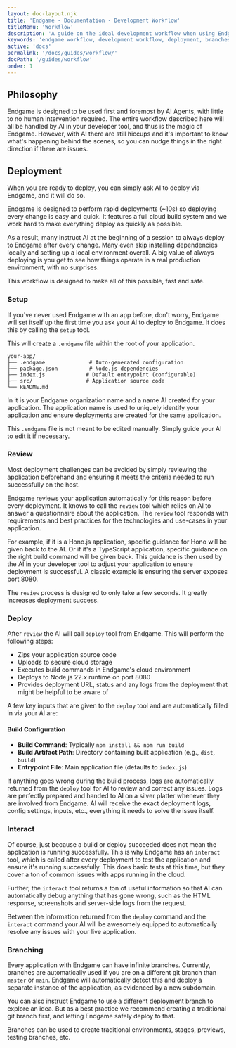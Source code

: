```yaml
---
layout: doc-layout.njk
title: 'Endgame - Documentation - Development Workflow'
titleMenu: 'Workflow'
description: 'A guide on the ideal development workflow when using Endgame with Cursor, Windsurf, VSCode & more.'
keywords: 'endgame workflow, development workflow, deployment, branches, previews, environments, stages, git, git integration'
active: 'docs'
permalink: '/docs/guides/workflow/'
docPath: '/guides/workflow'
order: 1
---
```


## Philosophy

Endgame is designed to be used first and foremost by AI Agents, with little to no human intervention required. The entire workflow described here will all be handled by AI in your developer tool, and thus is the magic of Endgame. However, with AI there are still hiccups and it's important to know what's happening behind the scenes, so you can nudge things in the right direction if there are issues.

## Deployment

When you are ready to deploy, you can simply ask AI to deploy via Endgame, and it will do so.

Endgame is designed to perform rapid deployments (~10s) so deploying every change is easy and quick. It features a full cloud build system and we work hard to make everything deploy as quickly as possible.

As a result, many instruct AI at the beginning of a session to always deploy to Endgame after every change. Many even skip installing dependencies locally and setting up a local environment overall. A big value of always deploying is you get to see how things operate in a real production environment, with no surprises.

This workflow is designed to make all of this possible, fast and safe.

### Setup

If you've never used Endgame with an app before, don't worry, Endgame will set itself up the first time you ask your AI to deploy to Endgame. It does this by calling the `setup` tool.

This will create a `.endgame` file within the root of your application.

```
your-app/
├── .endgame              # Auto-generated configuration
├── package.json          # Node.js dependencies
├── index.js             # Default entrypoint (configurable)
├── src/                 # Application source code
└── README.md
```

In it is your Endgame organization name and a name AI created for your application. The application name is used to uniquely identify your application and ensure deployments are created for the same application.

This `.endgame` file is not meant to be edited manually. Simply guide your AI to edit it if necessary.

### Review

Most deployment challenges can be avoided by simply reviewing the application beforehand and ensuring it meets the criteria needed to run successfully on the host.

Endgame reviews your application automatically for this reason before every deployment. It knows to call the `review` tool which relies on AI to answer a questionnaire about the application. The `review` tool responds with requirements and best practices for the technologies and use-cases in your application.

For example, if it is a Hono.js application, specific guidance for Hono will be given back to the AI. Or if it's a TypeScript application, specific guidance on the right build command will be given back. This guidance is then used by the AI in your developer tool to adjust your application to ensure deployment is successful. A classic example is ensuring the server exposes port 8080.

The `review` process is designed to only take a few seconds. It greatly increases deployment success.

### Deploy

After `review` the AI will call `deploy` tool from Endgame. This will perform the following steps:

- Zips your application source code
- Uploads to secure cloud storage
- Executes build commands in Endgame's cloud environment
- Deploys to Node.js 22.x runtime on port 8080
- Provides deployment URL, status and any logs from the deployment that might be helpful to be aware of

A few key inputs that are given to the `deploy` tool and are automatically filled in via your AI are:

#### Build Configuration

- **Build Command**: Typically `npm install && npm run build`
- **Build Artifact Path**: Directory containing built application (e.g., `dist`, `build`)
- **Entrypoint File**: Main application file (defaults to `index.js`)

If anything goes wrong during the build process, logs are automatically returned from the `deploy` tool for AI to review and correct any issues. Logs are perfectly prepared and handed to AI on a silver platter whenever they are involved from Endgame. AI will receive the exact deployment logs, config settings, inputs, etc., everything it needs to solve the issue itself.

### Interact

Of course, just because a build or deploy succeeded does not mean the application is running successfully. This is why Endgame has an `interact` tool, which is called after every deployment to test the application and ensure it's running successfully. This does basic tests at this time, but they cover a ton of common issues with apps running in the cloud.

Further, the `interact` tool returns a ton of useful information so that AI can automatically debug anything that has gone wrong, such as the HTML response, screenshots and server-side logs from the request.

Between the information returned from the `deploy` command and the `interact` command your AI will be awesomely equipped to automatically resolve any issues with your live application.

### Branching

Every application with Endgame can have infinite branches. Currently, branches are automatically used if you are on a different git branch than `master` or `main`. Endgame will automatically detect this and deploy a separate instance of the application, as evidenced by a new subdomain.

You can also instruct Endgame to use a different deployment branch to explore an idea. But as a best practice we recommend creating a traditional git branch first, and letting Endgame safely deploy to that.

Branches can be used to create traditional environments, stages, previews, testing branches, etc.
